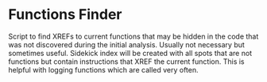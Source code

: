 # Functions Finder

Script to find XREFs to current functions that may be hidden in the code that was not discovered during the initial analysis. Usually not necessary but sometimes useful. Sidekick index will be created with all spots that are not functions but contain instructions that XREF the current function. This is helpful with logging functions which are called very often.
